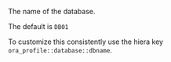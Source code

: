 The name of the database.

The default is `DB01`

To customize this consistently use the hiera key `ora_profile::database::dbname`.